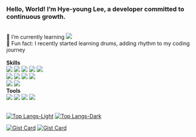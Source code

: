 <!-- [![Hits](https://hits.seeyoufarm.com/api/count/incr/badge.svg?url=https%3A%2F%2Fgithub.com%2Fkkotburi&count_bg=%23F34F29&title_bg=%23555555&icon=&icon_color=%23E7E7E7&title=Hits&edge_flat=false)](https://hits.seeyoufarm.com) -->

### Hello, World! I’m Hye-young Lee, a developer committed to continuous growth.

<br/>
<div>
🌱 I’m currently learning <img src="https://img.shields.io/badge/Next.js-000000?style=flat-square&logo=Next.js"/>
<br/>
🥁 Fun fact: I recently started learning drums, adding rhythm to my coding journey
</div>
<br/>
<div>
<b>Skills</b>
<br/>
<img src="https://img.shields.io/badge/React-61DAFB?style=flat-square&logo=React&logoColor=000000"/>
<img src="https://img.shields.io/badge/TypeScript-3178C6?style=flat-square&logo=TypeScript&logoColor=ffffff"/>
<img src="https://img.shields.io/badge/JavaScript-F7DF1E?style=flat-square&logo=JavaScript&logoColor=000000"/>
<img src="https://img.shields.io/badge/HTML5-E34F26?style=flat-square&logo=HTML5&logoColor=ffffff"/>
<img src="https://img.shields.io/badge/CSS3-1572B6?style=flat-square&logo=CSS3"/>
<br/>
<img src="https://img.shields.io/badge/Redux-764ABC?style=flat-square&logo=Redux"/>
<img src="https://img.shields.io/badge/React Router-CA4245?style=flat-square&logo=React Router&logoColor=ffffff"/>
<img src="https://img.shields.io/badge/React Query-FF4154?style=flat-square&logo=React Query&logoColor=ffffff"/>
<img src="https://img.shields.io/badge/styled components-DB7093?style=flat-square&logo=styled components&logoColor=ffffff"/>
<br/>
<img src="https://img.shields.io/badge/Supabase-3FCF8E?style=flat-square&logo=Supabase&logoColor=ffffff"/>
<img src="https://img.shields.io/badge/Firebase-DD2C00?style=flat-square&logo=Firebase"/>
<br/>
<b>Tools</b>
<br/>
<img src="https://img.shields.io/badge/Git-F05032?style=flat-square&logo=Git&logoColor=ffffff"/>
<img src="https://img.shields.io/badge/Figma-F24E1E?style=flat-square&logo=Figma&logoColor=ffffff"/>
<img src="https://img.shields.io/badge/Notion-000000?style=flat-square&logo=Notion"/>
<img src="https://img.shields.io/badge/Slack-4A154B?style=flat-square&logo=Slack"/>
</div>
<br/>

[![Top Langs-Light](https://github-readme-stats.vercel.app/api/top-langs/?username=kkotburi&layout=compact&card_width=320&exclude_repo=project-megaflix&custom_title=Languages&show_icons=true&theme=default#gh-light-mode-only)](https://github.com/kkotburi/github-readme-stats#gh-light-mode-only)
[![Top Langs-Dark](https://github-readme-stats.vercel.app/api/top-langs/?username=kkotburi&layout=compact&card_width=320&exclude_repo=project-megaflix&custom_title=Languages&show_icons=true&theme=github_dark#gh-dark-mode-only)](https://github.com/kkotburi/github-readme-stats#gh-dark-mode-only)

[![Gist Card](https://github-readme-stats.vercel.app/api/gist?id=76b9c72b55939f5337f5a74b8a8ff7c0)](https://gist.github.com/kkotburi/76b9c72b55939f5337f5a74b8a8ff7c0/)
[![Gist Card](https://github-readme-stats.vercel.app/api/gist?id=39957a431f433a46ccde94ab10ff20f0)](https://gist.github.com/kkotburi/39957a431f433a46ccde94ab10ff20f0/)

<!--
**kkotburi/kkotburi** is a ✨ _special_ ✨ repository because its `README.md` (this file) appears on your GitHub profile.

Here are some ideas to get you started:

- 🔭 I’m currently working on ...
- 🌱 I’m currently learning ...
- 👯 I’m looking to collaborate on ...
- 🤔 I’m looking for help with ...
- 💬 Ask me about ...
- 📫 How to reach me: ...
- 😄 Pronouns: ...
- ⚡ Fun fact: ...

  -->

